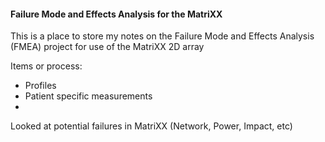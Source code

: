 #### Failure Mode and Effects Analysis for the MatriXX

This is a place to store my notes on the Failure Mode and Effects Analysis (FMEA) project for use of the MatriXX 2D array

Items or process:
- Profiles
- Patient specific measurements
- 

Looked at potential failures in MatriXX (Network, Power, Impact, etc)